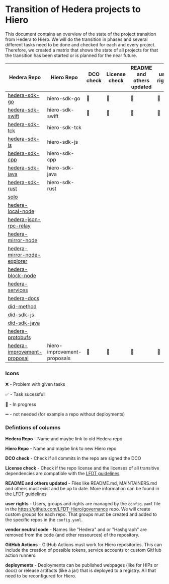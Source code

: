 # Transition of Hedera projects to Hiero

This document contains an overview of the state of the project transition from Hedera to Hiero.
We will do the transition in phases and several different tasks need to be done and checked for each and every project.
Therefore, we created a matrix that shows the state of all projects for that the transition has been started or is planned for the near future.

| Hedera Repo                                                                             | Hiero Repo                  | DCO check      | License check  | README and others updated | user rights    | vendor neutral code | GitHub Actions     | deployments        |
| --------------------------------------------------------------------------------------- | --------------------------- | -------------- | -------------- | ------------------------- | -------------- | ------------------- | ------------------ | ------------------ |
| [hedera-sdk-go](https://github.com/hashgraph/hedera-sdk-go)                             | hiero-sdk-go                | :construction: | :construction: | :construction:            | :construction: |                     | :construction:     | :heavy_minus_sign: |
| [hedera-sdk-swift](https://github.com/hashgraph/hedera-sdk-swift)                       | hiero-sdk-swift             | :construction: | :construction: | :construction:            | :construction: |                     | :construction:     | :heavy_minus_sign: |
| [hedera-sdk-tck](https://github.com/hashgraph/hedera-sdk-tck)                           | hiero-sdk-tck               |                |                |                           |                |                     |                    |                    |
| [hedera-sdk-js](https://github.com/hashgraph/hedera-sdk-js)                             | hiero-sdk-js                |                |                |                           |                |                     |                    |                    |
| [hedera-sdk-cpp](https://github.com/hashgraph/hedera-sdk-cpp)                           | hiero-sdk-cpp               |                |                |                           |                |                     |                    |                    |
| [hedera-sdk-java](https://github.com/hashgraph/hedera-sdk-java)                         | hiero-sdk-java              |                |                |                           |                |                     |                    |                    |
| [hedera-sdk-rust](https://github.com/hashgraph/hedera-sdk-rust)                         | hiero-sdk-rust              |                |                |                           |                |                     |                    |                    |
| [solo](https://github.com/hashgraph/solo)                                               |                             |                |                |                           |                |                     |                    |                    |
| [hedera-local-node](https://github.com/hashgraph/hedera-local-node)                     |                             |                |                |                           |                |                     |                    |                    |
| [hedera-json-rpc-relay](https://github.com/hashgraph/hedera-json-rpc-relay)             |                             |                |                |                           |                |                     |                    |                    |
| [hedera-mirror-node](https://github.com/hashgraph/hedera-mirror-node)                   |                             |                |                |                           |                |                     |                    |                    |
| [hedera-mirror-node-explorer](https://github.com/hashgraph/hedera-mirror-node-explorer) |                             |                |                |                           |                |                     |                    |                    |
| [hedera-block-node](https://github.com/hashgraph/hedera-block-node)                     |                             |                |                |                           |                |                     |                    |                    |
| [hedera-services](https://github.com/hashgraph/hedera-services)                         |                             |                |                |                           |                |                     |                    |                    |
| [hedera-docs](https://github.com/hashgraph/hedera-docs)                                 |                             |                |                |                           |                |                     |                    |                    |
| [did-method](https://github.com/hashgraph/did-method)                                   |                             |                |                |                           |                |                     |                    |                    |
| [did-sdk-js](https://github.com/hashgraph/did-sdk-js)                                   |                             |                |                |                           |                |                     |                    |                    |
| [did-sdk-java](https://github.com/hashgraph/did-sdk-java)                               |                             |                |                |                           |                |                     |                    |                    |
| [hedera-protobufs](https://github.com/hashgraph/hedera-protobufs)                       |                             |                |                |                           |                |                     |                    |                    |
| [hedera-improvement-proposal](https://github.com/hashgraph/hedera-improvement-proposal) | hiero-improvement-proposals | :construction: | :construction: | :construction:            | :construction: |                     | :construction:     | :heavy_minus_sign: |

### Icons

:x: - Problem with given tasks

:white_check_mark: - Task sucessfull 

:construction: - In progress

:heavy_minus_sign: - not needed (for example a repo without deployments)

### Defintions of columns

**Hedera Repo** - Name and maybe link to old Hedera repo

**Hiero Repo** - Name and maybe link to new Hiero repo

**DCO check** - Check if all commits in the repo are signed the DCO

**License check** - Check if the repo license and the licenses of all transitive dependencies are compatible with the [LFDT guidelines](https://lf-decentralized-trust.github.io/governance/governing-documents/allowed-third-party-licenses.html)

**README and others updated** - Files like README.md, MAINTAINERS.md and others must exist and be up to date. More information can be found in the [LFDT guidelines](https://lf-decentralized-trust.github.io/governance/governing-documents/repository-structure.html)

**user rights** - Users, groups and rights are managed by the `config.yaml` file in the https://github.com/LFDT-Hiero/governance repo. We will create custom groups for each repo. That groups must be created and added to the specific repos in the `config.yaml`.

**vendor neutral code** - Names like "Hedera" and or "Hashgraph" are removed from the code (and other ressources) of the repository.

**GitHub Actions** - GitHub Actions must work for Hiero repositories. This can include the creation of possible tokens, service accounts or custom GitHub action runners.

**deployments** - Deployments can be published webpages (like for HIPs or docs) or release artifacts (like a jar) that is deployed to a registry. All that need to be reconfigured for Hiero.

